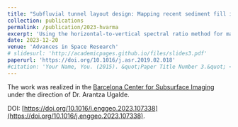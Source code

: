 ```yaml
---
title: "Subfluvial tunnel layout design: Mapping recent sediment fill in Bilbao Estuary using H/V spectral ratio"
collection: publications
permalink: /publication/2023-hvarma
excerpt: 'Using the horizontal-to-vertical spectral ratio method for mapping sediments.'
date: 2023-12-20
venue: 'Advances in Space Research'
# slidesurl: 'http://academicpages.github.io/files/slides3.pdf'
paperurl: 'https://doi.org/10.1016/j.asr.2019.02.018'
#citation: 'Your Name, You. (2015). &quot;Paper Title Number 3.&quot; <i>Journal 1</i>. 1(3).'
---
```


The work was realized in the [Barcelona Center for Subsurface Imaging](https://www.icm.csic.es/en/research-group/barcelona-center-subsurface-imaging) under the direction of Dr. Arantza Ugalde.

DOI: [https://doi.org/10.1016/j.enggeo.2023.107338](https://doi.org/10.1016/j.enggeo.2023.107338).